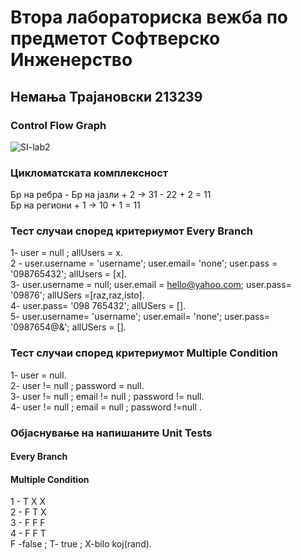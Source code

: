 # Втора лабораториска вежба по предметот Софтверско Инженерство
## Немања Трајановски 213239
### Control Flow Graph

![SI-lab2](https://github.com/nemanjaTra/SI_2023_lab2_213239/assets/127133275/1104f311-0174-436b-84c3-b2c10157e6aa)


### Цикломатската комплексност
  Бр на ребра - Бр на јазли + 2 -> 31 - 22 + 2 = 11 </br>
  Бр на региони + 1 ->  10 + 1 = 11  
### Тест случаи според критериумот Every Branch

1- user = null ; allUsers = x.</br>
2 - user.username = 'username'; user.email= 'none'; user.pass = '098765432'; allUsers = [x].</br>
3- user.username = null; user.email = hello@yahoo.com; user.pass= '09876'; allUSers =[raz,raz,isto].</br>
4- user.pass= '098 765432'; allUSers = [].</br>
5- user.username= 'username'; user.email= 'none'; user.pass= '0987654@&'; allUSers = [].  

### Тест случаи според критериумот Multiple Condition
1- user = null.</br>
2- user != null ; password = null.</br>
3- user != null ; email != null ; password != null.</br>
4- user != null ; email = null ; password !=null .

### Објаснување на напишаните Unit Tests
#### Every Branch
#### Multiple Condition
1 - T X X</br>
2 - F T X</br>
3 - F F F</br>
4 - F F T</br>
F -false  ;  T- true  ;  X-bilo koj(rand).

